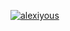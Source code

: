 [![alexiyous](https://circleci.com/gh/alexiyous/Continuous_Integration.svg?style=svg)](https://circleci.com/gh/alexiyous/Continuous_Integration)
